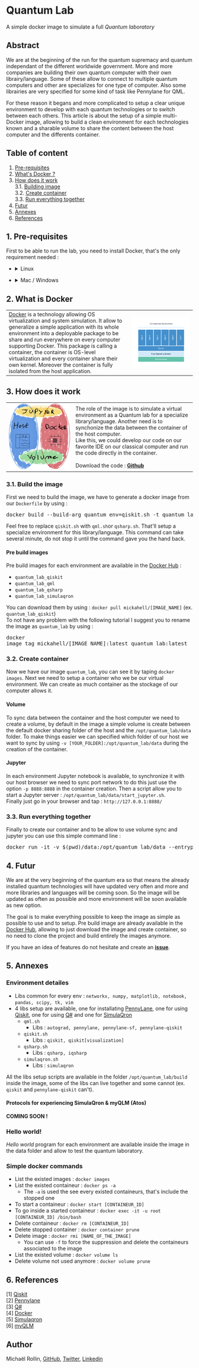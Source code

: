 # Quantum Lab
A simple docker image to simulate a full *Quantum laboratory*

## Abstract
We are at the beginning of the run for the quantum supremacy and quantum independant of the different worldwide government. More and more companies are building their own quantum computer with their own librairy/language. Some of these allow to connect to multiple quantum computers and other are specializes for one type of computer. Also some librairies are very specified for some kind of task like Pennylane for QML. 

For these reason it begans and more complicated to setup a clear unique environment to develop with each quantum technologies or to switch between each others. This article is about the setup of a simple multi-Docker image, allowing to build a clean environment for each technologies known and a sharable volume to share the content between the host computer and the differents container.

## Table of content
1. [Pre-requisites](#prereqisites)
2. [What's Docker ?](#docker)
3. [How does it work](#working)  
	3.1. [Building image](#image)  
	3.2. [Create container](#container)  
	3.3. [Run everything together](#run)
4. [Futur](#futur)
5. [Annexes](#annexes)
6. [References](#ref)

## 1. Pre-requisites <a class="anchor" id="prereqisites"></a>
First to be able to run the lab, you need to install Docker, that's the only requirement needed :
- <details><summary>Linux</summary>
  <pre>apt-get install docker-ce docker-ce-cli containerd.io</pre>
</details>

- <details><summary>Mac / Windows</summary>
  https://www.docker.com/products/docker-desktop
</details>

## 2. What is Docker <a class="anchor" id="docker"></a>

<table border=0>
	<tbody>
		<tr>
			<td width=66%><a href="https://www.docker.com/">Docker</a> is a technology allowing OS virtualization and system simulation. It allow to generalize a simple application with its whole environment into a deployable package to be share and run everywhere on every computer supporting Docker. This package is calling a container, the container is OS-level virtualization and every container share their own kernel. Moreover the container is fully isolated from the host application.</td>
			<td align="center"><img src="container-what-is-container.png" width=100%></td>
		</tr>
	</tbody>
</table>

## 3. How does it work <a class="anchor" id="working"></a>

<table border=0>
	<tbody>
		<tr>
			<td><img src="ql.PNG" width=100%></td>
			<td>The role of the image is to simulate a virtual environment as a Quantum lab for a specialize library/language. Another need is to synchonize the data between the container of the host computer. <br /> Like this, we could develop our code on our favorite IDE on our classical computer and run the code directly in the container. <br /><br /> Download the code : <b><a href="https://github.com/mickahell/quantum_lab">Github</a></b></td>
		</tr>
	</tbody>
</table>

### 3.1. Build the image <a class="anchor" id="image"></a>
First we need to build the image, we have to generate a docker image from our `Dockerfile` by using : 
<pre>docker build --build-arg quantum_env=qiskit.sh -t quantum_lab .</pre>
Feel free to replace `qiskit.sh` with `qml.sh`or `qsharp.sh`. That'll setup a specialize environment for this library/language. This command can take several minute, do not stop it until the command gave you the hand back.

#### Pre build images
Pre build images for each environment are available in the [Docker Hub](https://hub.docker.com/search?q=mickahell%2Fquantum&type=image) :
- `quantum_lab_qiskit`
- `quantum_lab_qml`
- `quantum_lab_qsharp`
- `quantum_lab_simulaqron`

You can download them by using : `docker pull mickahell/[IMAGE_NAME]` (ex. `quantum_lab_qiskit`)  
To not have any problem with the following tutorial I suggest you to rename the image as `quantum_lab` by using : <pre>docker image tag mickahell/[IMAGE_NAME]:latest quantum_lab:latest</pre>

### 3.2. Create container <a class="anchor" id="container"></a>
Now we have our image `quantum_lab`, you can see it by taping `docker images`. Next we need to setup a container who we be our virtual environment. We can create as much container as the stockage of our computer allows it.

#### Volume
To sync data between the container and the host computer we need to create a volume, by default in the image a simple volume is create between the default docker sharing folder of the host and the `/opt/quantum_lab/data` folder. To make things easier we can specified which folder of our host we want to sync by using `-v [YOUR_FOLDER]:/opt/quantum_lab/data` during the creation of the container.

#### Jupyter
In each environment Jupyter notebook is available, to synchronize it with our host browser we need to sync port network to do this just use the option `-p 8888:8888` in the container creation. Then a script allow you to start a Jupyter server : `/opt/quantum_lab/data/start_jupyter.sh`.  
Finally just go in your browser and tap : `http://127.0.0.1:8888/`


### 3.3. Run everything together <a class="anchor" id="run"></a>
Finally to create our container and to be allow to use volume sync and jupyter you can use this simple command line :
<pre>docker run -it -v $(pwd)/data:/opt/quantum_lab/data --entrypoint=/bin/bash -p 8888:8888 -e LANG=C.UTF-8 quantum_lab</pre>

## 4. Futur <a class="anchor" id="futur"></a>
We are at the very beginning of the quantum era so that means the already installed quantum technologies will have updated very often and more and more libraries and languages will be coming soon. So the image will be updated as often as possible and more environment will be soon available as new option.

The goal is to make everything possible to keep the image as simple as possible to use and to setup. Pre build image are already available in the [Docker Hub](https://hub.docker.com/search?q=mickahell%2Fquantum&type=image), allowing to just download the image and create container, so no need to clone the project and build entirely the images anymore.

If you have an idea of features do not hesitate and create an **[issue](https://github.com/mickahell/quantum_lab/issues/new)**.

## 5. Annexes <a class="anchor" id="annexes"></a>
### Environment detailes
- Libs common for every env : ```networkx, numpy, matplotlib, notebook, pandas, scipy, tk, vim```
- 4 libs setup are available, one for installating [PennyLane](https://pennylane.ai), one for using [Qiskit](https://qiskit.org), one for using [Q#](https://azure.microsoft.com/fr-fr/resources/development-kit/quantum-computing/) and one for [SimulaQron](https://softwarequtech.github.io/SimulaQron/html/GettingStarted.html)
  - `qml.sh`
    - Libs : ```autograd, pennylane, pennylane-sf, pennylane-qiskit```
  - `qiskit.sh`
    - Libs : ```qiskit, qiskit[visualization]```
  - `qsharp.sh`
    - Libs : ```qsharp, iqsharp```
  - `simulaqron.sh`
    - Libs : ```simulaqron```

All the libs setup scripts are available in the folder `/opt/quantum_lab/build` inside the image, some of the libs can live together and some cannot (ex. `qiskit` and `pennylane-qiskit` can't).

#### Protocols for experiencing SimulaQron & myQLM (Atos)
**COMING SOON !**

### Hello world!
*Hello world* program for each environment are available inside the image in the data folder and allow to test the quantum laboratory.

### Simple docker commands
- List the existed images : `docker images`
- List the existed containeur : `docker ps -a`
  - The `-a` is used the see every existed containeurs, that's include the stopped one
- To start a containeur : `docker start [CONTAINEUR_ID]`
- To go inside a started containeur : `docker exec -it -u root [CONTAINEUR_ID] /bin/bash`
- Delete containeur : `docker rm [CONTAINEUR_ID]`
- Delete stopped container : `docker container prune`
- Delete image : `docker rmi [NAME_OF_THE_IMAGE]`
  - You can use `-f` to force the suppression and delete the containeurs associated to the image
- List the existed volume : `docker volume ls`
- Delete volume not used anymore : `docker volume prune`

## 6. References <a class="anchor" id="ref"></a>
[1] [Qiskit](https://qiskit.org)  
[2] [Pennylane](https://pennylane.ai)  
[3] [Q#](https://azure.microsoft.com/fr-fr/resources/development-kit/quantum-computing/)  
[4] [Docker](https://www.docker.com)  
[5] [Simulaqron](http://www.simulaqron.org/)  
[6] [myQLM](https://atos.net/en/lp/myqlm)

## Author
Michaël Rollin, [GitHub](https://github.com/mickahell), [Twitter](https://twitter.com/mickahell89700), [Linkedin](https://www.linkedin.com/in/michaelrollin/)
